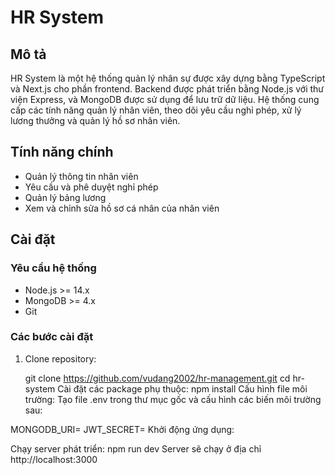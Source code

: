 # HR System

## Mô tả
HR System là một hệ thống quản lý nhân sự được xây dựng bằng TypeScript và Next.js cho phần frontend. Backend được phát triển bằng Node.js với thư viện Express, và MongoDB được sử dụng để lưu trữ dữ liệu. Hệ thống cung cấp các tính năng quản lý nhân viên, theo dõi yêu cầu nghỉ phép, xử lý lương thưởng và quản lý hồ sơ nhân viên.

## Tính năng chính
- Quản lý thông tin nhân viên
- Yêu cầu và phê duyệt nghỉ phép
- Quản lý bảng lương
- Xem và chỉnh sửa hồ sơ cá nhân của nhân viên

## Cài đặt

### Yêu cầu hệ thống
- Node.js >= 14.x
- MongoDB >= 4.x
- Git

### Các bước cài đặt

1. Clone repository:
  
   git clone https://github.com/vudang2002/hr-management.git
   cd hr-system
Cài đặt các package phụ thuộc:
npm install
Cấu hình file môi trường: Tạo file .env trong thư mục gốc và cấu hình các biến môi trường sau:

MONGODB_URI=<MongoDB Connection URI>
JWT_SECRET=<Your Secret Key>
Khởi động ứng dụng:

Chạy server phát triển:
npm run dev
Server sẽ chạy ở địa chỉ http://localhost:3000
